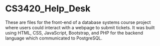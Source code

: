 # CS3420_Help_Desk
These are files for the front-end of a database systems course project where
users could interact with a webpage to submit tickets. It was built using
HTML, CSS, JavaScript, Bootstrap, and PHP for the backend language which 
communicated to PostgreSQL.

